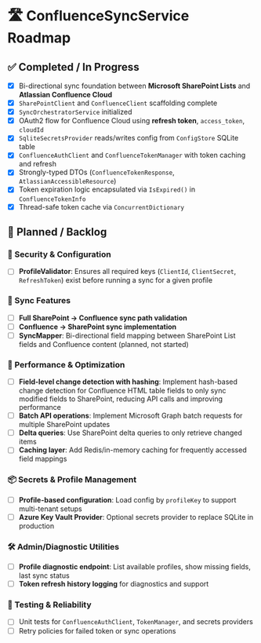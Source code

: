 # 🛣️ ConfluenceSyncService Roadmap

## ✅ Completed / In Progress
- [x] Bi-directional sync foundation between **Microsoft SharePoint Lists** and **Atlassian Confluence Cloud**
- [x] `SharePointClient` and `ConfluenceClient` scaffolding complete
- [x] `SyncOrchestratorService` initialized
- [x] OAuth2 flow for Confluence Cloud using **refresh token**, `access_token`, `cloudId`
- [x] `SqliteSecretsProvider` reads/writes config from `ConfigStore` SQLite table
- [x] `ConfluenceAuthClient` and `ConfluenceTokenManager` with token caching and refresh
- [x] Strongly-typed DTOs (`ConfluenceTokenResponse`, `AtlassianAccessibleResource`)
- [x] Token expiration logic encapsulated via `IsExpired()` in `ConfluenceTokenInfo`
- [x] Thread-safe token cache via `ConcurrentDictionary`

## 🧩 Planned / Backlog

### 🔐 Security & Configuration
- [ ] **ProfileValidator**: Ensures all required keys (`ClientId`, `ClientSecret`, `RefreshToken`) exist before running a sync for a given profile

### 🔄 Sync Features
- [ ] **Full SharePoint → Confluence sync path validation**
- [ ] **Confluence → SharePoint sync implementation**
- [ ] **SyncMapper**: Bi-directional field mapping between SharePoint List fields and Confluence content (planned, not started)

### 🚀 Performance & Optimization
- [ ] **Field-level change detection with hashing**: Implement hash-based change detection for Confluence HTML table fields to only sync modified fields to SharePoint, reducing API calls and improving performance
- [ ] **Batch API operations**: Implement Microsoft Graph batch requests for multiple SharePoint updates
- [ ] **Delta queries**: Use SharePoint delta queries to only retrieve changed items
- [ ] **Caching layer**: Add Redis/in-memory caching for frequently accessed field mappings

### 📦 Secrets & Profile Management
- [ ] **Profile-based configuration**: Load config by `profileKey` to support multi-tenant setups
- [ ] **Azure Key Vault Provider**: Optional secrets provider to replace SQLite in production

### 🛠 Admin/Diagnostic Utilities
- [ ] **Profile diagnostic endpoint**: List available profiles, show missing fields, last sync status
- [ ] **Token refresh history logging** for diagnostics and support

### 🧪 Testing & Reliability
- [ ] Unit tests for `ConfluenceAuthClient`, `TokenManager`, and secrets providers
- [ ] Retry policies for failed token or sync operations